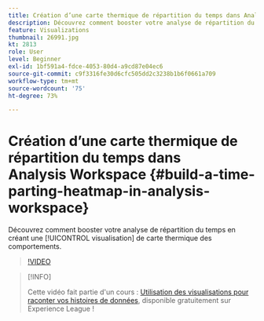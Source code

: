 ```yaml
---
title: Création d’une carte thermique de répartition du temps dans Analysis Workspace
description: Découvrez comment booster votre analyse de répartition du temps en créant une visualisation de carte thermique des comportements.
feature: Visualizations
thumbnail: 26991.jpg
kt: 2813
role: User
level: Beginner
exl-id: 1bf591a4-fdce-4053-80d4-a9cd87e04ec6
source-git-commit: c9f3316fe30d6cfc505dd2c3238b1b6f0661a709
workflow-type: tm+mt
source-wordcount: '75'
ht-degree: 73%

---
```


# Création d’une carte thermique de répartition du temps dans Analysis Workspace {#build-a-time-parting-heatmap-in-analysis-workspace}

Découvrez comment booster votre analyse de répartition du temps en créant une [!UICONTROL visualisation] de carte thermique des comportements.

>[!VIDEO](https://video.tv.adobe.com/v/26991/?quality=12)

>[!INFO]
>
> Cette vidéo fait partie d&#39;un cours : [Utilisation des visualisations pour raconter vos histoires de données](https://experienceleague.adobe.com/?recommended=Analytics-U-1-2021.1.visualizations&amp;lang=fr), disponible gratuitement sur Experience League !
